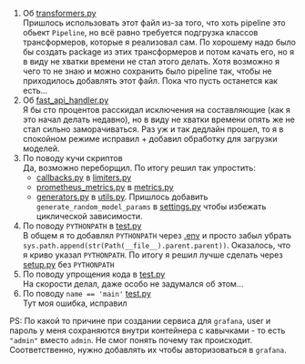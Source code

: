 1. Об [transformers.py](services/ml_service/scripts/transformers.py)  
    Пришлось использовать этот файл из-за того, что хоть pipeline это обьект `Pipeline`, но всё равно требуется подгрузка классов трансформеров, которые я реализовал сам. По хорошему надо было бы создать package из этих трансформеров и потом качать его, но я в виду не хватки времени не стал этого делать. Хотя возможно я чего то не знаю и можно сохранить было pipeline так, чтобы не приходилось добавлять этот файл. Пока что пусть останется как есть...
2. Об [fast_api_handler.py](services/ml_service/scripts/fast_api_handler.py)  
    Я бы сто процентов расскидал исключения на составляющие (как я это начал делать недавно), но в виду не хватки времени опять же не стал сильно заморачиваться. Раз уж и так дедлайн прошел, то я в спокойном режиме исправил + добавил обработку для загрузки моделей.
3. По поводу кучи скриптов  
    Да, возможно переборщил. По итогу решил так упростить:
    - [callbacks.py](services/ml_service/scripts/callbacks.py) в [limiters.py](services/ml_service/scripts/limiters.py)
    - [prometheus_metrics.py](services/ml_service/scripts/prometheus_metrics.py) в [metrics.py](services/ml_service/scripts/metrics.py)
    - [generators.py](services/ml_service/scripts/generators.py) в [utils.py](services/ml_service/scripts/utils.py). Пришлось добавить `generate_random_model_params` в [settings.py](services/ml_service/scripts/settings.py) чтобы избежать циклической зависимости.
4. По поводу `PYTHONPATH` в [test.py](services/ml_service/tests/test.py)  
    В общем я то добавлял `PYTHONPATH` через [.env](services/.env) и просто забыл убрать `sys.path.append(str(Path(__file__).parent.parent))`. Оказалось, что я криво указал `PYTHONPATH`. По итогу я решил лучше сделать через [setup.py](services/ml_service/setup.py) без `PYTHONPATH`
5. По поводу упрощения кода в [test.py](services/ml_service/tests/test.py)  
    На скорости делал, даже особо не задумался об этом...
6. По поводу `name == 'main'` [test.py](services/ml_service/tests/test.py)  
    Тут моя ошибка, исправил

PS: По какой то причине при создании сервиса для `grafana`, user и пароль у меня сохраняются внутри контейнера с кавычками - то есть `"admin"` вместо `admin`. Не смог понять почему так происходит. Соответственно, нужно добавлять их чтобы авторизоваться в `grafana`.